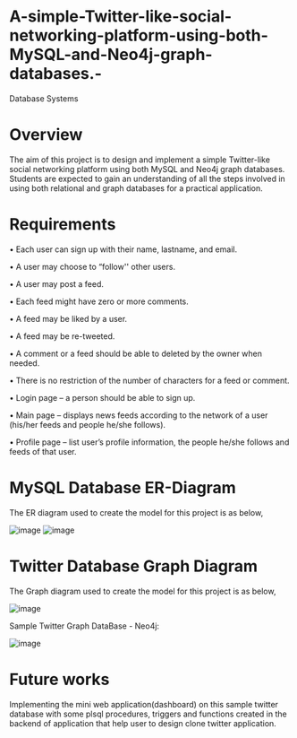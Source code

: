 # A-simple-Twitter-like-social-networking-platform-using-both-MySQL-and-Neo4j-graph-databases.-
Database Systems

# Overview


The aim of this project is to design and implement a simple Twitter-like social networking platform using both MySQL and Neo4j graph databases. Students are expected to gain an understanding of all the steps involved in using both relational and graph databases for a practical application.


# Requirements

• Each user can sign up with their name, lastname, and email. 

• A user may choose to “follow'' other users.

• A user may post a feed.

• Each feed might have zero or more comments.

• A feed may be liked by a user. 

• A feed may be re-tweeted.

• A comment or a feed should be able to deleted by the owner when needed.

• There is no restriction of the number of characters for a feed or comment.

• Login page – a person should be able to sign up. 

• Main page – displays news feeds according to the network of a user (his/her feeds and people 
he/she follows). 

• Profile page – list user’s profile information, the people he/she follows and feeds of that user.

# MySQL Database ER-Diagram
The ER diagram used to create the model for this project is as below,

![image](https://user-images.githubusercontent.com/125625532/223249120-9193bffd-ecca-444a-b3a7-d072cf131d11.png)
![image](https://user-images.githubusercontent.com/125625532/223249890-7afd8829-9aff-40be-adf6-fa3e99ff3ac7.png)

# Twitter Database Graph Diagram

The Graph diagram used to create the model for this project is as below,

![image](https://user-images.githubusercontent.com/125625532/223251720-c66ddbdd-2d6e-4fea-8c85-f495395fecce.png)


Sample Twitter Graph DataBase - Neo4j:

![image](https://user-images.githubusercontent.com/125625532/223252773-ebab6449-2acf-482e-8d32-6053c8872825.png)


# Future works
Implementing the mini web application(dashboard) on this sample twitter database with some 
plsql procedures, triggers and functions created in the backend of application that help user to 
design clone twitter application.

